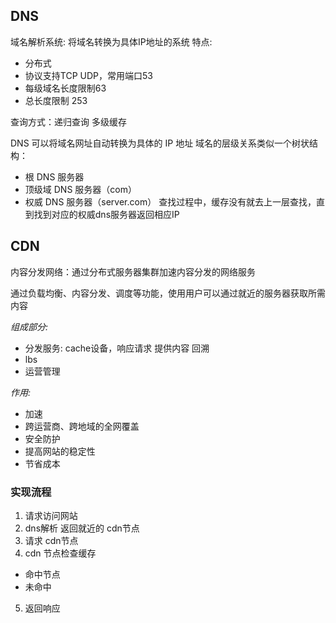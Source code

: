 


## DNS

域名解析系统: 将域名转换为具体IP地址的系统 
特点:
- 分布式
- 协议支持TCP UDP，常用端口53
- 每级域名长度限制63
- 总长度限制 253 

查询方式：递归查询 
多级缓存


DNS 可以将域名网址自动转换为具体的 IP 地址
域名的层级关系类似一个树状结构：
- 根 DNS 服务器
- 顶级域 DNS 服务器（com）
- 权威 DNS 服务器（server.com）
查找过程中，缓存没有就去上一层查找，直到找到对应的权威dns服务器返回相应IP


## CDN

内容分发网络：通过分布式服务器集群加速内容分发的网络服务 

通过负载均衡、内容分发、调度等功能，使用用户可以通过就近的服务器获取所需内容

*组成部分:*
- 分发服务: cache设备，响应请求 提供内容 回溯
- lbs
- 运营管理

*作用:*
- 加速
- 跨运营商、跨地域的全网覆盖
- 安全防护
- 提高网站的稳定性
- 节省成本 

### 实现流程

1. 请求访问网站
2. dns解析 返回就近的 cdn节点 
3. 请求 cdn节点 
4. cdn 节点检查缓存
  - 命中节点
  - 未命中
5. 返回响应

